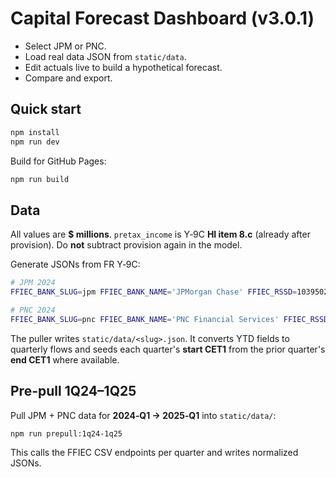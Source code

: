 # Capital Forecast Dashboard (v3.0.1)

- Select JPM or PNC.
- Load real data JSON from `static/data`.
- Edit actuals live to build a hypothetical forecast.
- Compare and export.

## Quick start

```bash
npm install
npm run dev
```

Build for GitHub Pages:
```bash
npm run build
```

## Data

All values are **$ millions**. `pretax_income` is Y‑9C **HI item 8.c** (already after provision). Do **not** subtract provision again in the model.

Generate JSONs from FR Y‑9C:
```bash
# JPM 2024
FFIEC_BANK_SLUG=jpm FFIEC_BANK_NAME='JPMorgan Chase' FFIEC_RSSD=1039502 FFIEC_START_Q=2024-Q1 FFIEC_END_Q=2024-Q4 npm run ffiec:pull

# PNC 2024
FFIEC_BANK_SLUG=pnc FFIEC_BANK_NAME='PNC Financial Services' FFIEC_RSSD=1069778 FFIEC_START_Q=2024-Q1 FFIEC_END_Q=2024-Q4 npm run ffiec:pull
```

The puller writes `static/data/<slug>.json`. It converts YTD fields to quarterly flows and seeds each quarter's **start CET1** from the prior quarter's **end CET1** where available.


## Pre-pull 1Q24–1Q25

Pull JPM + PNC data for **2024‑Q1 → 2025‑Q1** into `static/data/`:

```bash
npm run prepull:1q24-1q25
```

This calls the FFIEC CSV endpoints per quarter and writes normalized JSONs.
